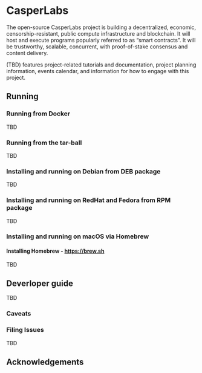 # CasperLabs

The open-source CasperLabs project is building a decentralized, economic, censorship-resistant, public compute infrastructure and blockchain. It will host and execute programs popularly referred to as “smart contracts”. It will be trustworthy, scalable, concurrent, with proof-of-stake consensus and content delivery.

(TBD) features project-related tutorials and documentation, project planning information, events calendar, and information for how to engage with this project.

## Running

### Running from Docker

TBD

### Running from the tar-ball
TBD

### Installing and running on Debian from DEB package
TBD

### Installing and running on RedHat and Fedora from RPM package
TBD

### Installing and running on macOS via Homebrew

#### Installing Homebrew - https://brew.sh
TBD

## Deverloper guide

TBD

### Caveats

### Filing Issues

TBD

## Acknowledgements

